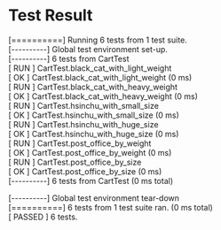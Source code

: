 # Test Result
[==========] Running 6 tests from 1 test suite.  
[----------] Global test environment set-up.  
[----------] 6 tests from CartTest  
[ RUN      ] CartTest.black_cat_with_light_weight  
[       OK ] CartTest.black_cat_with_light_weight (0 ms)  
[ RUN      ] CartTest.black_cat_with_heavy_weight  
[       OK ] CartTest.black_cat_with_heavy_weight (0 ms)  
[ RUN      ] CartTest.hsinchu_with_small_size  
[       OK ] CartTest.hsinchu_with_small_size (0 ms)  
[ RUN      ] CartTest.hsinchu_with_huge_size  
[       OK ] CartTest.hsinchu_with_huge_size (0 ms)  
[ RUN      ] CartTest.post_office_by_weight  
[       OK ] CartTest.post_office_by_weight (0 ms)  
[ RUN      ] CartTest.post_office_by_size  
[       OK ] CartTest.post_office_by_size (0 ms)  
[----------] 6 tests from CartTest (0 ms total)  
  
[----------] Global test environment tear-down  
[==========] 6 tests from 1 test suite ran. (0 ms total)  
[  PASSED  ] 6 tests.
